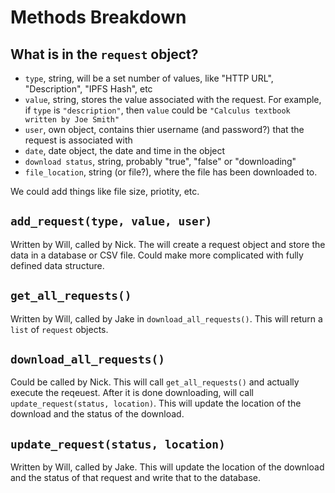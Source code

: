 # Methods Breakdown

## What is in the `request` object?

- `type`, string, will be a set number of values, like "HTTP URL",
  "Description", "IPFS Hash", etc
- `value`, string, stores the value associated with the request. For
  example, if `type` is `"description"`, then `value` could be
  `"Calculus textbook written by Joe Smith"`
- `user`, own object, contains thier username (and password?) that the
  request is associated with
- `date`, date object, the date and time in the object 
- `download status`, string, probably "true", "false" or "downloading"
- `file_location`, string (or file?), where the file has been
  downloaded to.
  
We could add things like file size, priotity, etc.

## `add_request(type, value, user)`

Written by Will, called by Nick. The will create a request object and
store the data in a database or CSV file. Could make more complicated
with fully defined data structure.

## `get_all_requests()`

Written by Will, called by Jake in `download_all_requests()`. This
will return a `list` of `request` objects.

## `download_all_requests()`

Could be called by Nick. This will call `get_all_requests()` and
actually execute the reqeuest. After it is done downloading, will call
`update_request(status, location)`. This will update the location of
the download and the status of the download.

## `update_request(status, location)`

Written by Will, called by Jake. This will update the location of the
download and the status of that request and write that to the database.
